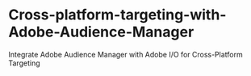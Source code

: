 # Cross-platform-targeting-with-Adobe-Audience-Manager
Integrate Adobe Audience Manager with Adobe I/O for Cross-Platform Targeting
